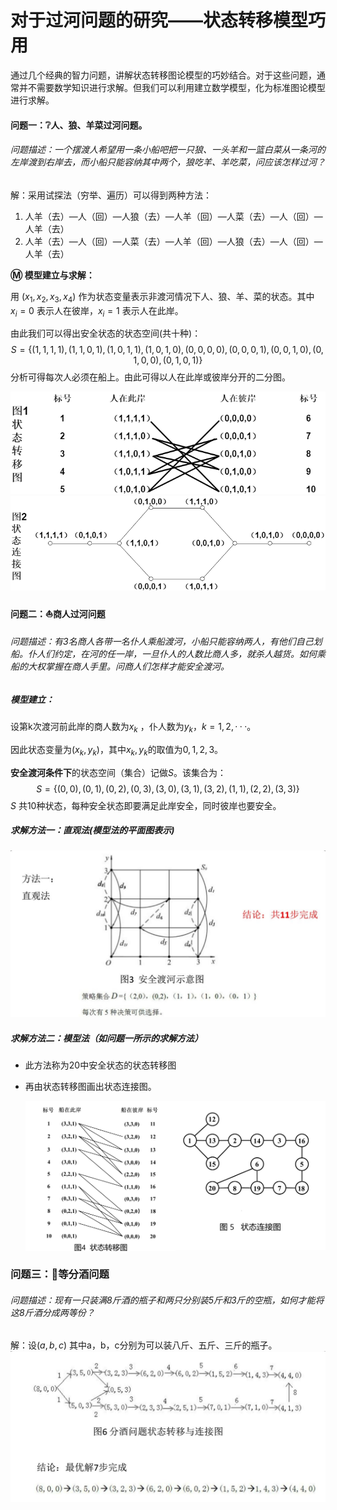 # 对于过河问题的研究——状态转移模型巧用

通过几个经典的智力问题，讲解状态转移图论模型的巧妙结合。对于这些问题，通常并不需要数学知识进行求解。但我们可以利用建立数学模型，化为标准图论模型进行求解。

#### 问题一：:grey_question:人、狼、羊菜过河问题。

###### 问题描述：一个摆渡人希望用一条小船吧把一只狼、一头羊和一篮白菜从一条河的左岸渡到右岸去，而小船只能容纳其中两个，狼吃羊、羊吃菜，问应该怎样过河？

解：采用试探法（穷举、遍历）可以得到两种方法：

1. 人羊（去）—人（回）—人狼（去）—人羊（回）—人菜（去）—人（回）—人羊（去）
2. 人羊（去）—人（回）—人菜（去）—人羊（回）—人狼（去）—人（回）—人羊（去）

**:m: 模型建立与求解：**

用 $(x_1,x_2,x_3,x_4)$ 作为状态变量表示非渡河情况下人、狼、羊、菜的状态。其中 $x_i=0$ 表示人在彼岸，$x_i=1$ 表示人在此岸。

 由此我们可以得出安全状态的状态空间(共十种)：
$$
S=\{(1,1,1,1),(1,1,0,1),(1,0,1,1),(1,0,1,0),(0,0,0,0),(0,0,0,1),(0,0,1,0),(0,1,0,0),(0,1,0,1)\}
$$
分析可得每次人必须在船上。由此可得以人在此岸或彼岸分开的二分图。

<img src="https://github.com/terminator-128/FairLand.github.io/raw/master/pictures/pwsvStateSwitch.png" alt="pwsvStateSwitch" style="zoom:80%;" />

<img src="https://github.com/terminator-128/FairLand.github.io/raw/master/pictures/pwsvStateConnect.png" alt="pwsvStateConnect" style="zoom: 72%;" />

#### 问题二：:boat:商人过河问题

###### 问题描述：有3名商人各带一名仆人乘船渡河，小船只能容纳两人，有他们自己划船。仆人们约定，在河的任一岸，一旦仆人的人数比商人多，就杀人越货。如何乘船的大权掌握在商人手里。问商人们怎样才能安全渡河。

##### 模型建立：

设第k次渡河前此岸的商人数为$x_k$ ，仆人数为$y_k$，$k=1,2,···$。

因此状态变量为$(x_k,y_k)$，其中$x_k,y_k$的取值为$0,1,2,3$。

**安全渡河条件下**的状态空间（集合）记做$S$。该集合为：
$$
S=\{(0,0),(0,1),(0,2),(0,3),(3,0),(3,1),(3,2),(1,1),(2,2),(3,3)\}
$$
$S$ 共10种状态，每种安全状态即要满足此岸安全，同时彼岸也要安全。

##### 求解方法一：直观法(模型法的平面图表示)

<img src="https://github.com/terminator-128/FairLand.github.io/raw/master/pictures/safeOverRiver.jpg" style="zoom:50%;" />

##### 求解方法二：模型法（如问题一所示的求解方法）

- 此方法称为20中安全状态的状态转移图

- 再由状态转移图画出状态连接图。

  <img src="https://github.com/terminator-128/FairLand.github.io/raw/master/pictures/StateMoveConnect.jpg" style="width:50%;float:left" /><img src="https://github.com/terminator-128/FairLand.github.io/raw/master/pictures/StateMoveGraph.jpg" style="width:50%;" />





### 问题三：:amphora:等分酒问题

###### 问题描述：现有一只装满8斤酒的瓶子和两只分别装5斤和3斤的空瓶，如何才能将这8斤酒分成两等份？

解：设$(a,b,c)$ 其中a，b，c分别为可以装八斤、五斤、三斤的瓶子。<img src="https://github.com/terminator-128/FairLand.github.io/raw/master/pictures/wineDivid.jpg" alt="wineDivid" style="zoom: 60%;" />
